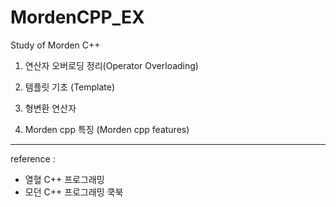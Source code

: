 # MordenCPP_EX
Study of Morden C++

01) 연산자 오버로딩 정리(Operator Overloading)

02) 템플릿 기초 (Template)

03) 형변환 연산자

04) Morden cpp 특징 (Morden cpp features)

---
reference : 
- 열혈 C++ 프로그래밍 
- 모던 C++ 프로그래밍 쿡북
